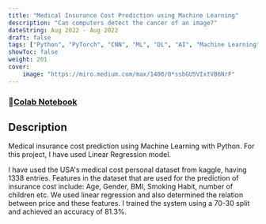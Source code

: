 ```yaml
---
title: "Medical Insurance Cost Prediction using Machine Learning"
description: "Can computers detect the cancer of an image?"
dateString: Aug 2022 - Aug 2022
draft: false
tags: ["Python", "PyTorch", "CNN", "ML", "DL", "AI", "Machine Learning", "Medical Insurance Cost Prediction"]
showToc: false
weight: 201
cover:
    image: "https://miro.medium.com/max/1400/0*ssbGU5VIxtVB6NrF"
--- 
```

### 🔗[Colab Notebook](https://colab.research.google.com/github/charanhu/Medical-Insurance-Cost-Prediction/blob/master/Medical-Insurance-Cost-Prediction.ipynb)

## Description
Medical insurance cost prediction using Machine Learning with Python. For this project, I have used Linear Regression model.

<!-- ![Model Architecture](https://miro.medium.com/max/1400/0*ssbGU5VIxtVB6NrF) -->

I have used the USA's medical cost personal dataset from kaggle, having 1338 entries. Features in the dataset that are used for the prediction of insurance cost include: Age, Gender, BMI, Smoking Habit, number of children etc. We used linear regression and also determined the relation between price and these features. I trained the system using a 70-30 split and achieved an accuracy of 81.3%.